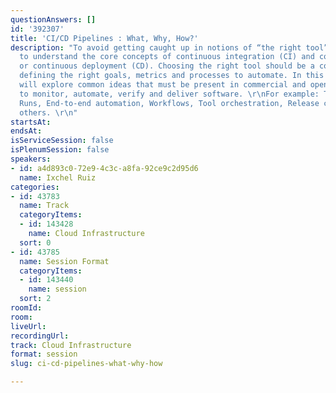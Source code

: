 ```yaml
---
questionAnswers: []
id: '392307'
title: 'CI/CD Pipelines : What, Why, How?'
description: "To avoid getting caught up in notions of “the right tool” it is important
  to understand the core concepts of continuous integration (CI) and continuous delivery
  or continuous deployment (CD). Choosing the right tool should be a consequence of
  defining the right goals, metrics and processes to automate. In this session we
  will explore common ideas that must be present in commercial and open source solutions
  to monitor, automate, verify and deliver software. \r\nFor example: Tasks, Steps,
  Runs, End-to-end automation, Workflows, Tool orchestration, Release cycles, among
  others. \r\n"
startsAt: 
endsAt: 
isServiceSession: false
isPlenumSession: false
speakers:
- id: a4d893c0-72e9-4c3c-a8fa-92ce9c2d95d6
  name: Ixchel Ruiz
categories:
- id: 43783
  name: Track
  categoryItems:
  - id: 143428
    name: Cloud Infrastructure
  sort: 0
- id: 43785
  name: Session Format
  categoryItems:
  - id: 143440
    name: session
  sort: 2
roomId: 
room: 
liveUrl: 
recordingUrl: 
track: Cloud Infrastructure
format: session
slug: ci-cd-pipelines-what-why-how

---
```

